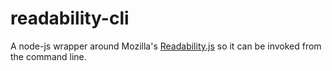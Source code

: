# readability-cli

A node-js wrapper around Mozilla's [Readability.js](https://github.com/mozilla/readability) so it can be invoked from the command line.
